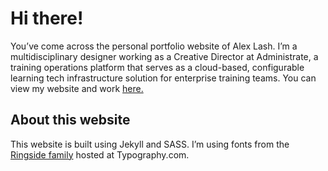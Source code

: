 # Hi there!
You’ve come across the personal portfolio website of Alex Lash. I’m a multidisciplinary designer working as a Creative Director at Administrate, a training operations platform that serves as a cloud-based, configurable learning tech infrastructure solution for enterprise training teams. You can view my website and work [here.](www.alexlashdesign.com)

## About this website
This website is built using Jekyll and SASS. I’m using fonts from the [Ringside family](https://www.typography.com/fonts/ringside/overview) hosted at Typography.com.
